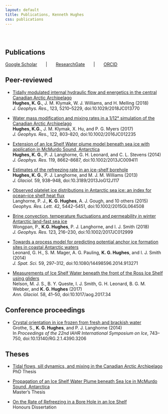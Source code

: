 ```yaml
---
layout: default
title: Publications, Kenneth Hughes
css: publications
---
```

######  

## Publications

[Google Scholar][gs] &nbsp; &nbsp; &nbsp; &#124; &nbsp; &nbsp; &nbsp; [ResearchGate][rg] &nbsp; &nbsp; &nbsp; &#124; &nbsp; &nbsp; &nbsp; [ORCID][oi]

## Peer-reviewed

* [Tidally modulated internal hydraulic flow and energetics in the central Canadian Arctic Archipelago][pr8]  
__Hughes, K. G.__, J. M. Klymak, W. J. Williams, and H. Melling (2018)  
*J. Geophys. Res.*, 123, 5210–5229, doi:10.1029/2018JC013770

* [Water mass modification and mixing rates in a 1/12° simulation of the Canadian Arctic Archipelago][pr5]  
__Hughes, K.G.__, J. M. Klymak, X. Hu, and P. G. Myers (2017)  
*J. Geophys. Res.*, 122, 803–820, doi:10.1002/2016JC012235

* [Extension of an Ice Shelf Water plume model beneath sea ice with application in McMurdo Sound, Antarctica][pr4]  
__Hughes, K. G.__, P. J. Langhorne, G. H. Leonard, and C. L. Stevens (2014)  
*J. Geophys. Res.* 119, 8662–8687, doi:10.1002/2013JC009411

* [Estimates of the refreezing rate in an ice-shelf borehole][pr3]  
__Hughes, K. G.__, P. J. Langhorne, and M. J. M. Williams (2013)  
*J. Glaciol.* 59, 938–948, doi:10.3189/2013JoG12J117

* [Observed platelet ice distributions in Antarctic sea ice: an index for ocean–ice shelf heat flux][pr2]  
Langhorne, P. J., __K. G. Hughes__, A. J. Gough, and 10 others (2015)  
*Geophys. Res. Lett.* 42, 5442–5451, doi:10.1002/2015GL064508

* [Brine convection, temperature fluctuations and permeability in winter Antarctic land-fast sea ice][pr7]  
Wongpan, P., __K.G. Hughes__, P. J. Langhorne, and I. J. Smith (2018)  
*J. Geophys. Res.* 123, 216–230, doi:10.1002/2017JC012999

* [Towards a process model for predicting potential anchor ice formation sites in coastal Antarctic waters][pr1]  
Leonard, G. H., S. M. Mager, A. G. Pauling, __K. G. Hughes__, and I. J. Smith (2014)  
*J. Spat. Sci.* 59, 297–312, doi:10.1080/14498596.2014.913271

* [Measurements of Ice Shelf Water beneath the front of the Ross Ice Shelf using gliders][pr6]  
Nelson, M. J. S., B. Y. Queste, I. J. Smith, G. H. Leonard, B. G. M. Webber, and __K. G. Hughes__ (2017)  
*Ann. Glaciol.* 58, 41–50, doi:10.1017/aog.2017.34

## Conference proceedings

* [Crystal orientation in ice frozen from fresh and brackish water][cp1]  
Grothe, S., __K. G. Hughes__, and P. J. Langhorne (2014)  
In *Proceedings of the 22nd IAHR International Symposium on Ice*, 743–750, doi:10.13140/RG.2.1.4390.3206

## Theses

* [Tidal flows, sill dynamics, and mixing in the Canadian Arctic Archipelago][phd]  
PhD Thesis

* [Propagation of an Ice Shelf Water Plume beneath Sea Ice in McMurdo Sound, Antarctica][mt]  
Master’s Thesis

* [On the Rate of Refreezing in a Bore Hole in an Ice Shelf][ht]  
Honours Dissertation

[phd]: https://dspace.library.uvic.ca//handle/1828/10367
[oi]: http://orcid.org/0000-0001-5066-3310
[rg]: https://www.researchgate.net/profile/Kenneth_Hughes2
[gs]: https://scholar.google.ca/citations?hl=en&user=hi2Jk_0AAAAJ&view_op=list_works&gmla=AJsN-F4Zdrx9Pf-PPqjz6hrH-DheV_vXiMWX3S7tEtSkmvBg_8eGJ2SgiEqMtRP6Mb6ypgid5nG3qMSTEawch62wteDpnvaeOO0VaHGLMWMILMeUpYThUhuF9rPxErjMWzQge1QX58hN
[pr8]: http://dx.doi.org/doi:10.1029/2018JC013770
[pr7]: http://dx.doi.org/doi:10.1002/2017JC012999
[pr6]: http://dx.doi.org/10.1017/aog.2017.34
[pr5]: http://dx.doi.org/10.1002/2016JC012235
[pr4]: http://dx.doi.org/10.1002/2013JC009411
[pr3]: http://dx.doi.org/10.3189/2013JoG12J117
[pr2]: http://dx.doi.org/10.1002/2015GL064508
[pr1]: http://dx.doi.org/10.1080/14498596.2014.913271
[cp1]: http://dx.doi.org/10.13140/RG.2.1.4390.3206
[mt]: http://hdl.handle.net/10523/4325
[ht]: /docs/Ken%20Hughes%20Honours%20Dissertation.pdf
